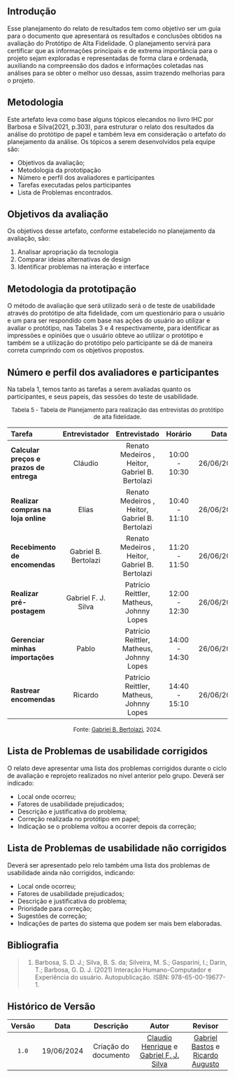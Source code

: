## Introdução

Esse planejamento do relato de resultados tem como objetivo ser um guia para o documento que apresentará os resultados e conclusões obtidos na avaliação do Protótipo de Alta Fidelidade. O planejamento servirá para certificar que as informações principais e de extrema importância para o projeto sejam exploradas e representadas de forma clara e ordenada, auxiliando na compreensão dos dados e informações coletadas nas análises para se obter o melhor uso dessas, assim trazendo melhorias para o projeto.

## Metodologia

Este artefato leva como base alguns tópicos elecandos no livro IHC por Barbosa e Silva(2021, p.303), para estruturar o relato dos resultados da análise do protótipo de papel e também leva em consideração o artefato do planejamento da análise. Os tópicos a serem desenvolvidos pela equipe são:

- Objetivos da avaliação;
- Metodologia da prototipação
- Número e perfil dos avaliadores e participantes
- Tarefas executadas pelos participantes
- Lista de Problemas encontrados.

## Objetivos da avaliação

Os objetivos desse artefato, conforme estabelecido no planejamento da avaliação, são:

1. Analisar apropriação da tecnologia
2. Comparar ideias alternativas de design
3. Identificar problemas na interação e interface

## Metodologia da prototipação

O método de avaliação que será utilizado será o de teste de usabilidade através do protótipo de alta fidelidade, com um questionário para o usuário e um para ser respondido com base nas ações do usuário ao utilizar e avaliar o protótipo, nas Tabelas 3 e 4 respectivamente, para identificar as impressões e opiniões que o usuário obteve ao utilizar o protótipo e também se a utilização do protótipo pelo participante se dá de maneira correta cumprindo com os objetivos propostos.

## Número e perfil dos avaliadores e participantes

Na tabela 1, temos tanto as tarefas a serem avaliadas quanto os participantes, e seus papeis, das sessões do teste de usabilidade.

<center>

<font size="2"><p style="text-align: center">Tabela 5 - Tabela de Planejamento para realização das entrevistas do protótipo de alta fidelidade.</p></font>

| Tarefa | Entrevistador | Entrevistado | Horário | Data | Local | 
| :----- | :-----------: | :----------: | :-----: |:----:| :----:| 
| **Calcular preços e prazos de entrega** | Cláudio | Renato Medeiros , Heitor, Gabriel B. Bertolazi | 10:00 - 10:30  | 26/06/2024  | UnB-FGA | 
| **Realizar compras na loja online** | Elias | Renato Medeiros , Heitor, Gabriel B. Bertolazi | 10:40 - 11:10 | 26/06/2024 | UnB-FGA ou MS-Teams| 
| **Recebimento de encomendas** | Gabriel B. Bertolazi | Renato Medeiros , Heitor, Gabriel B. Bertolazi | 11:20 - 11:50 |26/06/2024 | UnB-FGA | 
| **Realizar pré-postagem** | Gabriel F. J. Silva| Patrício Reittler, Matheus, Johnny Lopes | 12:00 - 12:30 | 26/06/2024 | UnB-FGA | 
| **Gerenciar minhas importações**| Pablo | Patrício Reittler, Matheus, Johnny Lopes | 14:00 - 14:30 | 26/06/2024 | UnB-FGA | 
| **Rastrear encomendas** | Ricardo | Patrício Reittler, Matheus, Johnny Lopes | 14:40 - 15:10 | 26/06/2024  | UnB-FGA | 

<font size="2"><p style="text-align: center">Fonte: [Gabriel B. Bertolazi][GabrielBGH], 2024.</p></font>

</center>

## Lista de Problemas de usabilidade corrigidos
O relato deve apresentar uma lista dos problemas corrigidos durante o ciclo de avaliação e reprojeto realizados no nível anterior pelo grupo. Deverá ser indicado:

- Local onde ocorreu;
- Fatores de usabilidade prejudicados;
- Descrição e justificativa do problema;
- Correção realizada no protótipo em papel;
- Indicação se o problema voltou a ocorrer depois da correção;

## Lista de Problemas de usabilidade não corrigidos
Deverá ser apresentado pelo relo também uma lista dos problemas de usabilidade ainda não corrigidos, indicando:

- Local onde ocorreu;
- Fatores de usabilidade prejudicados;
- Descrição e justificativa do problema;
- Prioridade para correção;
- Sugestões de correção;
- Indicações de partes do sistema que podem ser mais bem elaboradas.


## Bibliografia

> 1. Barbosa, S. D. J.; Silva, B. S. da; Silveira, M. S.; Gasparini, I.; Darin, T.; Barbosa, G. D. J. (2021) Interação Humano-Computador e Experiência do usuário. Autopublicação. ISBN: 978-65-00-19677-1. 

## Histórico de Versão

| Versão | Data | Descrição | Autor | Revisor
|:-:|:-:|:-:|:-:|:-:|
|`1.0`| 19/06/2024 | Criação do documento| [Claudio Henrique][ClaudioGH] e [Gabriel F. J. Silva][GabrielFGH]| [Gabriel Bastos][GabrielBGH] e [Ricardo Augusto][RicardoGH]|

[GabrielFGH]: https://github.com/MMcLovin
[GabrielBGH]: https://github.com/https://github.com/Bertolazi
[ClaudioGH]: https://github.com/claudiohsc
[EliasGH]: https://www.github.com/EliasOliver21
[PabloGH]: https://github.com/pabloheika
[RicardoGH]: https://www.github.com/avmricardo
